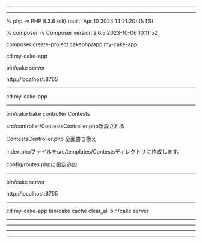 -------------------------------------
-------------------------------------
% php -v
PHP 8.3.6 (cli) (built: Apr 10 2024 14:21:20) (NTS)

% composer -v
Composer version 2.6.5 2023-10-06 10:11:52

composer create-project cakephp/app my-cake-app

cd my-cake-app

bin/cake server

http://localhost:8765

-------------------------------------

cd my-cake-app

-------------------------------------

bin/cake bake controller Contests

src/controller/ContestsController.php新設される

ContestsController.php 全面書き換え

index.phoファイルをsrc/templates/Contestsディレクトリに作成します。

config/routes.phpに設定追加

-------------------------------------

bin/cake server

http://localhost:8765

-------------------------------------

cd my-cake-app
bin/cake cache clear_all
bin/cake server

-------------------------------------
-------------------------------------
-------------------------------------
-------------------------------------
